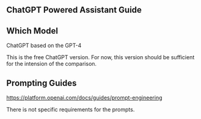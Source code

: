## ChatGPT Powered Assistant Guide


## Which Model

ChatGPT based on the GPT-4

This is the free ChatGPT version. For now, this version should be sufficient for the intension of the comparison. 

## Prompting Guides

https://platform.openai.com/docs/guides/prompt-engineering

There is not specific requirements for the prompts. 
